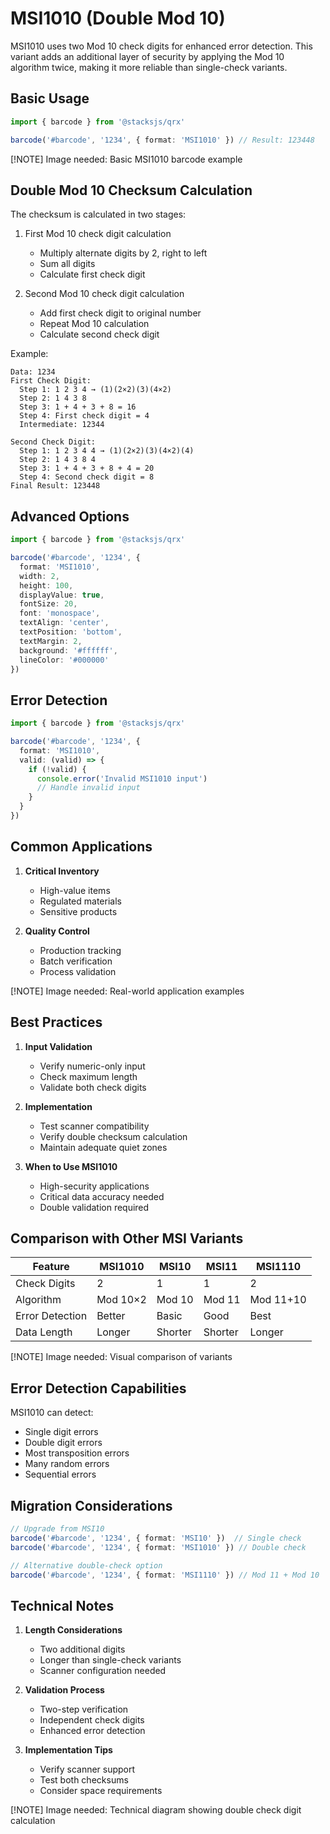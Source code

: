 # MSI1010 (Double Mod 10)

MSI1010 uses two Mod 10 check digits for enhanced error detection. This variant adds an additional layer of security by applying the Mod 10 algorithm twice, making it more reliable than single-check variants.

## Basic Usage

```ts
import { barcode } from '@stacksjs/qrx'

barcode('#barcode', '1234', { format: 'MSI1010' }) // Result: 123448
```

[!NOTE] Image needed: Basic MSI1010 barcode example

## Double Mod 10 Checksum Calculation

The checksum is calculated in two stages:

1. First Mod 10 check digit calculation
   - Multiply alternate digits by 2, right to left
   - Sum all digits
   - Calculate first check digit

2. Second Mod 10 check digit calculation
   - Add first check digit to original number
   - Repeat Mod 10 calculation
   - Calculate second check digit

Example:

```
Data: 1234
First Check Digit:
  Step 1: 1 2 3 4 → (1)(2×2)(3)(4×2)
  Step 2: 1 4 3 8
  Step 3: 1 + 4 + 3 + 8 = 16
  Step 4: First check digit = 4
  Intermediate: 12344

Second Check Digit:
  Step 1: 1 2 3 4 4 → (1)(2×2)(3)(4×2)(4)
  Step 2: 1 4 3 8 4
  Step 3: 1 + 4 + 3 + 8 + 4 = 20
  Step 4: Second check digit = 8
Final Result: 123448
```

## Advanced Options

```ts
import { barcode } from '@stacksjs/qrx'

barcode('#barcode', '1234', {
  format: 'MSI1010',
  width: 2,
  height: 100,
  displayValue: true,
  fontSize: 20,
  font: 'monospace',
  textAlign: 'center',
  textPosition: 'bottom',
  textMargin: 2,
  background: '#ffffff',
  lineColor: '#000000'
})
```

## Error Detection

```ts
import { barcode } from '@stacksjs/qrx'

barcode('#barcode', '1234', {
  format: 'MSI1010',
  valid: (valid) => {
    if (!valid) {
      console.error('Invalid MSI1010 input')
      // Handle invalid input
    }
  }
})
```

## Common Applications

1. **Critical Inventory**
   - High-value items
   - Regulated materials
   - Sensitive products

2. **Quality Control**
   - Production tracking
   - Batch verification
   - Process validation

[!NOTE] Image needed: Real-world application examples

## Best Practices

1. **Input Validation**
   - Verify numeric-only input
   - Check maximum length
   - Validate both check digits

2. **Implementation**
   - Test scanner compatibility
   - Verify double checksum calculation
   - Maintain adequate quiet zones

3. **When to Use MSI1010**
   - High-security applications
   - Critical data accuracy needed
   - Double validation required

## Comparison with Other MSI Variants

| Feature | MSI1010 | MSI10 | MSI11 | MSI1110 |
|---------|---------|-------|-------|----------|
| Check Digits | 2 | 1 | 1 | 2 |
| Algorithm | Mod 10×2 | Mod 10 | Mod 11 | Mod 11+10 |
| Error Detection | Better | Basic | Good | Best |
| Data Length | Longer | Shorter | Shorter | Longer |

[!NOTE] Image needed: Visual comparison of variants

## Error Detection Capabilities

MSI1010 can detect:

- Single digit errors
- Double digit errors
- Most transposition errors
- Many random errors
- Sequential errors

## Migration Considerations

```ts
// Upgrade from MSI10
barcode('#barcode', '1234', { format: 'MSI10' })  // Single check
barcode('#barcode', '1234', { format: 'MSI1010' }) // Double check

// Alternative double-check option
barcode('#barcode', '1234', { format: 'MSI1110' }) // Mod 11 + Mod 10
```

## Technical Notes

1. **Length Considerations**
   - Two additional digits
   - Longer than single-check variants
   - Scanner configuration needed

2. **Validation Process**
   - Two-step verification
   - Independent check digits
   - Enhanced error detection

3. **Implementation Tips**
   - Verify scanner support
   - Test both checksums
   - Consider space requirements

[!NOTE] Image needed: Technical diagram showing double check digit calculation
